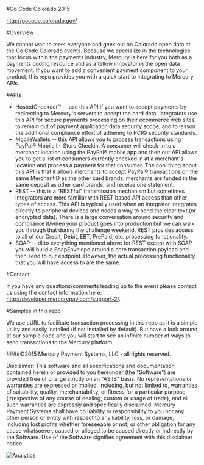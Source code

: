 ﻿#Go Code Colorado 2015

http://gocode.colorado.gov/

#Overview

We cannot wait to meet everyone and geek out on Colorado open data at the Go Code Colorado events.  Because we specialize in the technologies that focus within the payments industry, Mercury is here for you both as a payments coding resource and as a fellow innovator in the open data movement.  If you want to add a convenient payment component to your product, this repo provides you with a quick start to integrating to Mercury APIs.

#APIs

* HostedCheckout&trade; -- use this API if you want to accept payments by redirecting to Mercury's servers to accept the card data.  Integrators use this API for secure payments processing on their ecommerce web sites, to remain out of payment application data security scope, and to lesson the additional compliance effort of adhering to PCI&copy; security standards.
* MobileWallets -- this API allows you to process transactions using PayPal&reg; Mobile In-Store Checkin.  A consumer will check-in to a merchant location using the PayPal&reg; mobile app and then our API allows you to get a list of consumers currently checked in at a merchant's location and process a payment for that consumer.  The cool thing about this API is that it allows merchants to accept PayPal&reg; transactions on the same MerchantID as the other card brands, merchants are funded in the same deposit as other card brands, and receive one statement.
* REST -- this is a "RESTful" transmission mechanism but sometimes integrators are more familiar with REST based API access than other types of access.  This API is typically used when an integrator integrates directly to peripheral devices and needs a way to send the clear text (or encrypted data).  There is a large conversation around security and compliance if/when your product goes into production but we can walk you through that during the challenge weekend.  REST provides access to all of our Credit, Debit, EBT, PrePaid, etc. processing functionality.
* SOAP -- ditto everything mentioned above for REST except with SOAP you will build a SoapEnvelope around a core transaction payload and then send to our endpoint.  However, the actual processing functionality that you will have access to are the same.

#Contact

If you have any questions/comments leading up to the event please contact us using the contact information here:  http://developer.mercurypay.com/support-2/.

#Samples in this repo

We use cURL to facilitate transaction processing in this repo as it is a simple utility and easily installed (if not installed by default).  But have a look around at our sample code and you will start to see an infinite number of ways to send transactions to the Mercury platform.

####©2015 Mercury Payment Systems, LLC - all rights reserved.

Disclaimer: This software and all specifications and documentation contained herein or provided to you hereunder (the "Software") are provided free of charge strictly on an "AS IS" basis. No representations or warranties are expressed or implied, including, but not limited to, warranties of suitability, quality, merchantability, or fitness for a particular purpose (irrespective of any course of dealing, custom or usage of trade), and all such warranties are expressly and specifically disclaimed. Mercury Payment Systems shall have no liability or responsibility to you nor any other person or entity with respect to any liability, loss, or damage, including lost profits whether foreseeable or not, or other obligation for any cause whatsoever, caused or alleged to be caused directly or indirectly by the Software. Use of the Software signifies agreement with this disclaimer notice.

![Analytics](https://ga-beacon.appspot.com/UA-60858025-34/GoCodeCo2015/readme?pixel)
